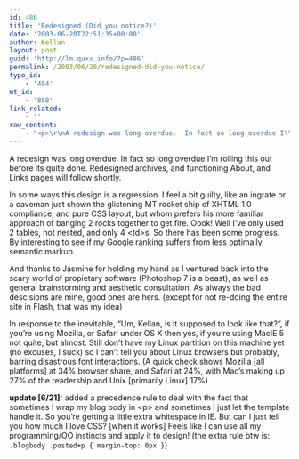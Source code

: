 ```yaml
---
id: 486
title: 'Redesigned (Did you notice?)'
date: '2003-06-20T22:51:35+00:00'
author: Kellan
layout: post
guid: 'http://lm.quxx.info/?p=486'
permalink: /2003/06/20/redesigned-did-you-notice/
typo_id:
    - '484'
mt_id:
    - '888'
link_related:
    - ''
raw_content:
    - "<p>\r\nA redesign was long overdue.  In fact so long overdue I\\'m rolling this out before its quite done.  Redesigned archives, and functioning About, and Links pages will follow shortly.\r\n</p>\r\n<p>\r\nIn some ways this design is a regression.  I feel a bit guilty, like an ingrate or a caveman just shown the glistening MT rocket ship of XHTML 1.0 compliance, and pure CSS layout, but whom prefers his more familiar approach of banging 2 rocks together to get fire.  Oook!  Well I\\'ve only used 2 tables, not nested, and only 4 &lt;td&gt;s.   So there has been some progress.  By interesting to see if my Google ranking suffers from less optimally semantic markup.\r\n</p>\r\n<p>\r\nAnd thanks to Jasmine for holding my hand as I ventured back into the scary world of propietary software (Photoshop 7 is a beast), as well as general brainstorming and aesthetic consultation.  As always the bad descisions are mine, good ones are hers. (except for not re-doing the entire site in Flash, that was my idea)\r\n</p>\r\n<p>\r\nIn response to the inevitable, \\\"Um, Kellan, is it supposed to look like that?\\\", if you\\'re using Mozilla, or Safari under OS X then yes, if you\\'re using MacIE 5 not quite, but almost.  Still don\\'t have my Linux partition on this machine yet (no excuses, I suck) so I can\\'t tell you about Linux browsers but probably, barring disastrous font interactions. (A quick check shows Mozilla [all platforms] at 34% browser share, and Safari at 24%, with Mac\\'s making up 27% of the readership and Unix [primarily Linux] 17%)\r\n</p>\r\n<p>\r\n<b>update [6/21]:</b> added a precedence rule to deal with the fact that sometimes I wrap my blog body in &lt;p&gt; and sometimes I just let the template handle it.  So you\\'re getting a little extra whitespace in IE.  But can I just tell you how much I love CSS? [when it works]  Feels like I can use all my programming/OO instincts and apply it to design! (the extra rule btw is: <code>.blogbody .posted+p { margin-top: 0px }</code>)\r\n</p>"
---
```


A redesign was long overdue. In fact so long overdue I’m rolling this out before its quite done. Redesigned archives, and functioning About, and Links pages will follow shortly.

In some ways this design is a regression. I feel a bit guilty, like an ingrate or a caveman just shown the glistening MT rocket ship of XHTML 1.0 compliance, and pure CSS layout, but whom prefers his more familiar approach of banging 2 rocks together to get fire. Oook! Well I’ve only used 2 tables, not nested, and only 4 &lt;td&gt;s. So there has been some progress. By interesting to see if my Google ranking suffers from less optimally semantic markup.

And thanks to Jasmine for holding my hand as I ventured back into the scary world of propietary software (Photoshop 7 is a beast), as well as general brainstorming and aesthetic consultation. As always the bad descisions are mine, good ones are hers. (except for not re-doing the entire site in Flash, that was my idea)

In response to the inevitable, “Um, Kellan, is it supposed to look like that?”, if you’re using Mozilla, or Safari under OS X then yes, if you’re using MacIE 5 not quite, but almost. Still don’t have my Linux partition on this machine yet (no excuses, I suck) so I can’t tell you about Linux browsers but probably, barring disastrous font interactions. (A quick check shows Mozilla \[all platforms\] at 34% browser share, and Safari at 24%, with Mac’s making up 27% of the readership and Unix \[primarily Linux\] 17%)

**update \[6/21\]:** added a precedence rule to deal with the fact that sometimes I wrap my blog body in &lt;p&gt; and sometimes I just let the template handle it. So you’re getting a little extra whitespace in IE. But can I just tell you how much I love CSS? \[when it works\] Feels like I can use all my programming/OO instincts and apply it to design! (the extra rule btw is: `.blogbody .posted+p { margin-top: 0px }`)